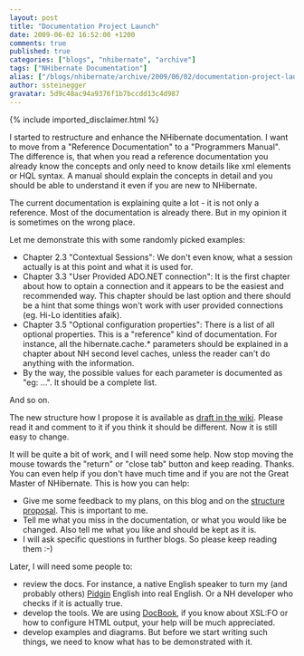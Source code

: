 ```yaml
---
layout: post
title: "Documentation Project Launch"
date: 2009-06-02 16:52:00 +1200
comments: true
published: true
categories: ["blogs", "nhibernate", "archive"]
tags: ["NHibernate Documentation"]
alias: ["/blogs/nhibernate/archive/2009/06/02/documentation-project-launch.aspx"]
author: ssteinegger
gravatar: 5d9c48ac94a9376f1b7bccdd13c4d987
---
```

{% include imported_disclaimer.html %}
<p>I started to restructure and enhance the NHibernate documentation. I want to move from a "Reference Documentation" to a "Programmers Manual". The difference is, that when you read a reference documentation you already know the concepts and only need to know details like xml elements or HQL syntax. A manual should explain the concepts in detail and you should be able to understand it even if you are new to NHibernate.</p>
<p>The current documentation is explaining quite a lot - it is not only a reference. Most of the documentation is already there. But in my opinion it is sometimes on the wrong place.</p>
<p>Let me demonstrate this with some randomly picked examples:</p>
<ul>
<li>Chapter 2.3 "Contextual Sessions": We don't even know, what a session actually is at this point and what it is used for.</li>
<li>Chapter 3.3 "User Provided ADO.NET connection": It is the first chapter about how to optain a connection and it appears to be the easiest and recommended way. This chapter should be last option and there should be a hint that some things won't work with user provided connections (eg. Hi-Lo identities afaik).</li>
<li>Chapter 3.5 "Optional configuration properties": There is a list of all optional properties. This is a "reference" kind of documentation. For instance, all the hibernate.cache.* parameters should be explained in a chapter about NH second level caches, unless the reader can't do anything with the information.</li>
<li>By the way, the possible values for each parameter is documented as "eg: ...". It should be a complete list.</li>
</ul>
<p>And so on.</p>
<p>The new structure how I propose it is available as <a target="_self" title="NHibernate Documentation Structure Proposal" href="/wikis/reference2-0en/nhibernate-documentation-structure-proposal.aspx">draft in the wiki</a>. Please read it and comment to it if you think it should be different. Now it is still easy to change.</p>
<p>It will be quite a bit of work, and I will need some help. Now stop moving the mouse towards the "return" or "close tab" button and keep reading. Thanks. You can even help if you don't have much time and if you are not the Great Master of NHibernate. This is how you can help:</p>
<ul>
<li>Give me some feedback to my plans, on this blog and on the <a title="NHibernate Documentation Structure Proposal" href="/wikis/reference2-0en/nhibernate-documentation-structure-proposal.aspx">structure proposal</a>. This is important to me.</li>
<li>Tell me what you miss in the documentation, or what you would like be changed. Also tell me what you like and should be kept as it is.</li>
<li>I will ask specific questions in further blogs. So please keep reading them :-)</li>
</ul>
<p>Later, I will need some people to:</p>
<ul>
<li>review the docs. For instance, a native English speaker to turn my (and probably others) <a title="Wikipedia on Pidgin" href="http://en.wikipedia.org/wiki/Pidgin">Pidgin</a> English into real English. Or a NH developer who checks if it is actually true.</li>
<li>develop the tools. We are using <a title="DocBook.org" href="/controlpanel/blogs/posteditor.aspx/DocBook.org">DocBook</a>, if you know about XSL:FO or how to configure HTML output, your help will be much appreciated.</li>
<li>develop examples and diagrams. But before we start writing such things, we need to know what has to be demonstrated with it.</li>
</ul>
